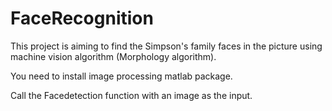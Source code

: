 # FaceRecognition
This project is aiming to find the Simpson's family faces in the picture using machine vision algorithm (Morphology algorithm).

You need to install image processing matlab package.

Call the Facedetection function with an image as the input.
